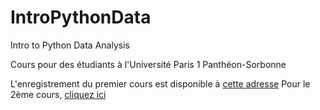 # IntroPythonData
Intro to Python Data Analysis

Cours pour des étudiants à l'Université Paris 1 Panthéon-Sorbonne

L'enregistrement du premier cours est disponible à [cette adresse](http://kirschpm.fr/cours/M1Gestion/Zoom/IntroPython/Intro_Python_Data.mp4) 
Pour le 2ème cours, [cliquez ici](http://kirschpm.fr/cours/M1Gestion/Zoom/IntroPython/Intro_Python_Data-2.mp4) 
